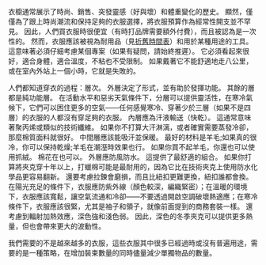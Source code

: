 衣櫥通常展示了時尚、銷售、突發靈感（好與壞）和體重變化的歷史。
顯然，僅僅為了跟上時尚潮流和保持足夠的衣服選擇，將衣服預算作為經常性開支並不罕見。
因此，人們買衣服時很便宜（有時打品牌需要額外付費），而且被認為是一次性的。
然而，衣服應該被視為耐用品（見[折舊時間表]()）和用於某種用途的工具。
這意味著必須仔細考慮某個專案（如果有疑問，請始終推遲）。
它必須看起來很好，適合身體，適合溫度，不粘也不受限制。
如果戴著它不能舒適地走八公里，或在室內外站上一個小時，它就是失敗的。

人們都知道穿衣的過程：層次。
外層決定了形式，並有助於發揮功能。
其餘的層都是純功能層。
在活動水平和惡劣天氣條件下，分層可以提供靈活性，在寒冷氣候下，它們可以困住更多的空氣——任何感覺寒冷、穿著少於三層（如果不是四層）的衣服的人都沒有穿足夠的衣服。
內層應為汗液輸送（快乾）。
這通常意味著聚丙烯或類似的技術纖維。
如果你不打算大汗淋漓，或者確實需要蒸發冷卻，那麼棉質面料就很好。
中間層應該能吸汗並保暖。
最好的材料是羊毛;如果真的很冷，你可以保持乾燥;羊毛在潮溼時效果也行。
如果你買不起羊毛，你還也可以使用抓絨。
棉花在也可以。
外層應防風防水。
這提供了最舒適的組合。
如果你打算將夾克穿十年以上，打蠟棉可能是最耐用的，因為它比在技術夾克上使用防水化學品更容易翻新。
還要考慮拉鍊會磨損，而且比紐扣更難更換，紐扣誰都會換。
在陽光充足的條件下，衣服應防紫外線（顏色較深，編織緊密）；在溫暖的環境下，衣服應該寬鬆，讓空氣流通和冷卻——不要透過開啟空調破壞熱適應；在寒冷條件下，衣服應該很緊，尤其是袖子和領子，就像前面提到的商務套裝一樣。
還考慮到輻射加熱效應，深色強和淺色弱。
因此，深色的冬季夾克可以提供更多熱量，但也會帶來更大的波動性。

我們需要的不是越來越多的衣服，這些衣服其中很多已經過時或沒有普遍用途，需要的是一種策略，在增加裝束數量的同時儘量減少單獨物品的數量。
